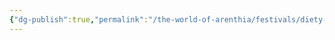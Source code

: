 ```yaml
---
{"dg-publish":true,"permalink":"/the-world-of-arenthia/festivals/diety-festicals/festival-of-the-spirit-god/","tags":["Festivals","Diety","Spirit","Calander"]}
---
```


